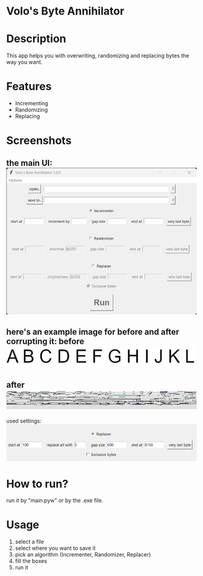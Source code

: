 # Volo's Byte Annihilator

# Description
This app helps you with overwriting, randomizing and replacing bytes the way you want.

# Features
- Incrementing
- Randomizing
- Replacing

# Screenshots
the main UI:
![ui](gallery/ui.png)
---
here's an example image for before and after corrupting it:
before
![example](gallery/example.png)
---
after
![corruptedExample](gallery/corruptedExample.png)
---
used settings:
![usedSettings](gallery/usedSettings.png)

# How to run?
run it by "main.pyw" or by the .exe file.

# Usage
1. select a file
2. select where you want to save it
3. pick an algorithm (Incrementer, Randomizer, Replacer)
4. fill the boxes
5. run it
